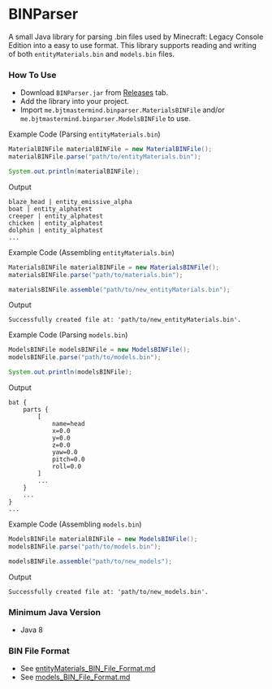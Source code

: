 # BINParser

A small Java library for parsing .bin files used by Minecraft: Legacy Console Edition into a easy to use format.
This library supports reading and writing of both `entityMaterials.bin` and `models.bin` files.

### How To Use

* Download `BINParser.jar` from [Releases](https://github.com/BJTMastermind/BINParser/releases) tab.
* Add the library into your project.
* Import `me.bjtmastermind.binparser.MaterialsBINFile` and/or `me.bjtmastermind.binparser.ModelsBINFile` to use.

Example Code (Parsing `entityMaterials.bin`)

```java
MaterialBINFile materialBINFile = new MaterialBINFile();
materialBINFile.parse("path/to/entityMaterials.bin");

System.out.println(materialBINFile);
```

Output

```
blaze_head | entity_emissive_alpha
boat | entity_alphatest
creeper | entity_alphatest
chicken | entity_alphatest
dolphin | entity_alphatest
...
```

Example Code (Assembling `entityMaterials.bin`)

```java
MaterialsBINFile materialBINFile = new MaterialsBINFile();
materialsBINFile.parse("path/to/materials.bin");

materialsBINFile.assemble("path/to/new_entityMaterials.bin");
```

Output

```
Successfully created file at: 'path/to/new_entityMaterials.bin'.
```

Example Code (Parsing `models.bin`)

```java
ModelsBINFile modelsBINFile = new ModelsBINFile();
modelsBINFile.parse("path/to/models.bin");

System.out.println(modelsBINFile);
```

Output

```
bat {
    parts {
        [
            name=head
            x=0.0
            y=0.0
            z=0.0
            yaw=0.0
            pitch=0.0
            roll=0.0
        ]
        ...
    }
    ...
}
...
```

Example Code (Assembling `models.bin`)

```java
ModelsBINFile materialBINFile = new ModelsBINFile();
modelsBINFile.parse("path/to/models.bin");

modelsBINFile.assemble("path/to/new_models");
```

Output

```
Successfully created file at: 'path/to/new_models.bin'.
```

### Minimum Java Version

* Java 8

### BIN File Format

* See [entityMaterials_BIN_File_Format.md](./entityMaterials_BIN_File_Format.md)
* See [models_BIN_File_Format.md](./models_BIN_File_Format.md)
